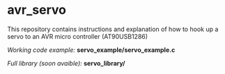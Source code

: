# avr_servo
This repository contains instructions and explanation of how to hook up a servo to an AVR micro controller (AT90USB1286)

*Working code example:* **servo_example/servo_example.c**

*Full library (soon avaible):* **servo_library/**
